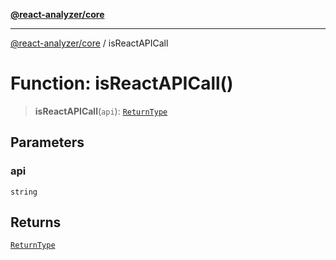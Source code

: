[**@react-analyzer/core**](../README.md)

***

[@react-analyzer/core](../README.md) / isReactAPICall

# Function: isReactAPICall()

> **isReactAPICall**(`api`): [`ReturnType`](../@react-analyzer/namespaces/isReactAPICall/type-aliases/ReturnType.md)

## Parameters

### api

`string`

## Returns

[`ReturnType`](../@react-analyzer/namespaces/isReactAPICall/type-aliases/ReturnType.md)
